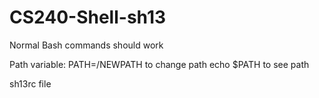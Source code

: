 CS240-Shell-sh13
================
Normal Bash commands should work

Path variable: PATH=/NEWPATH to change path
							 echo $PATH to see path

sh13rc file



